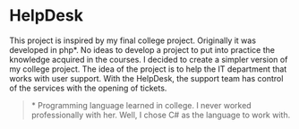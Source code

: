 # HelpDesk

This project is inspired by my final college project. Originally it was developed in php\*. No ideas to develop a project to put into practice the knowledge acquired in the courses. I decided to create a simpler version of my college project.
The idea of the project is to help the IT department that works with user support. With the HelpDesk, the support team has control of the services with the opening of tickets.

> \* Programming language learned in college. I never worked professionally with her. Well, I chose C# as the language to work with.
